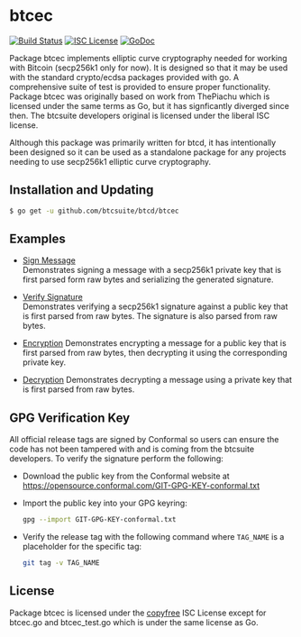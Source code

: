 # btcec

[![Build Status](https://travis-ci.org/btcsuite/btcd.png?branch=master)](https://travis-ci.org/btcsuite/btcec)
[![ISC License](http://img.shields.io/badge/license-ISC-blue.svg)](http://copyfree.org)
[![GoDoc](https://godoc.org/github.com/btcsuite/btcd/btcec?status.png)](http://godoc.org/github.com/btcsuite/btcd/btcec)

Package btcec implements elliptic curve cryptography needed for working with
Bitcoin (secp256k1 only for now). It is designed so that it may be used with the
standard crypto/ecdsa packages provided with go. A comprehensive suite of test
is provided to ensure proper functionality. Package btcec was originally based
on work from ThePiachu which is licensed under the same terms as Go, but it has
signficantly diverged since then. The btcsuite developers original is licensed
under the liberal ISC license.

Although this package was primarily written for btcd, it has intentionally been
designed so it can be used as a standalone package for any projects needing to
use secp256k1 elliptic curve cryptography.

## Installation and Updating

```bash
$ go get -u github.com/btcsuite/btcd/btcec
```

## Examples

*   [Sign Message](http://godoc.org/github.com/btcsuite/btcd/btcec#example-package--SignMessage)\
    Demonstrates signing a message with a secp256k1 private key that is first
    parsed form raw bytes and serializing the generated signature.

*   [Verify Signature](http://godoc.org/github.com/btcsuite/btcd/btcec#example-package--VerifySignature)\
    Demonstrates verifying a secp256k1 signature against a public key that is
    first parsed from raw bytes. The signature is also parsed from raw bytes.

*   [Encryption](http://godoc.org/github.com/btcsuite/btcd/btcec#example-package--EncryptMessage)
    Demonstrates encrypting a message for a public key that is first parsed from
    raw bytes, then decrypting it using the corresponding private key.

*   [Decryption](http://godoc.org/github.com/btcsuite/btcd/btcec#example-package--DecryptMessage)
    Demonstrates decrypting a message using a private key that is first parsed
    from raw bytes.

## GPG Verification Key

All official release tags are signed by Conformal so users can ensure the code
has not been tampered with and is coming from the btcsuite developers. To verify
the signature perform the following:

*   Download the public key from the Conformal website at
    https://opensource.conformal.com/GIT-GPG-KEY-conformal.txt

*   Import the public key into your GPG keyring:

    ```bash
    gpg --import GIT-GPG-KEY-conformal.txt
    ```

*   Verify the release tag with the following command where `TAG_NAME` is a
    placeholder for the specific tag:
    ```bash
    git tag -v TAG_NAME
    ```

## License

Package btcec is licensed under the [copyfree](http://copyfree.org) ISC License
except for btcec.go and btcec\_test.go which is under the same license as Go.
